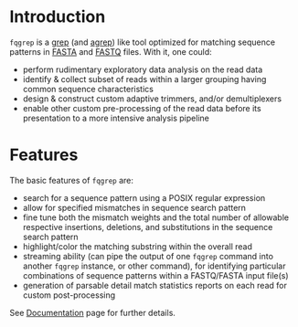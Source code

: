 # Introduction

`fqgrep` is a [grep](http://en.wikipedia.org/wiki/Grep)
(and [agrep](http://en.wikipedia.org/wiki/Agrep))
like tool optimized for matching sequence patterns in
[FASTA](http://en.wikipedia.org/wiki/Fasta_format) and
[FASTQ](http://en.wikipedia.org/wiki/FASTQ_format) files. With it, one
could:

* perform rudimentary exploratory data analysis on the read data
* identify & collect subset of reads within a larger grouping having 
  common sequence characteristics 
* design & construct custom adaptive trimmers, and/or demultiplexers
* enable other custom pre-processing of the read data before its 
  presentation to a more intensive analysis pipeline


# Features

The basic features of `fqgrep` are:

* search for a sequence pattern using a POSIX regular expression
* allow for specified mismatches in sequence search pattern
* fine tune both the mismatch weights and the total number of allowable 
  respective insertions, deletions, and substitutions in the sequence 
  search pattern
* highlight/color the matching substring within the overall read
* streaming ability (can pipe the output of one `fqgrep` command into 
  another `fqgrep` instance, or other command), for identifying particular 
  combinations of sequence patterns within a FASTQ/FASTA input file(s)
* generation of parsable detail match statistics reports on each read for 
  custom post-processing

See [Documentation](documentation.html) page for further details.

